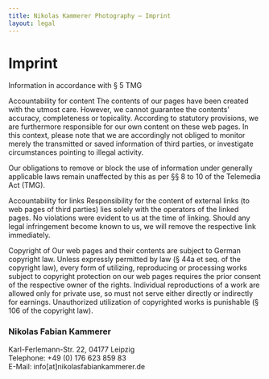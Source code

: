```yaml
---
title: Nikolas Kammerer Photography – Imprint
layout: legal
---
```


# Imprint

Information in accordance with § 5 TMG

Accountability for content The contents of our pages have been created with the utmost care. However, we cannot guarantee the contents’ accuracy, completeness or topicality. According to statutory provisions, we are furthermore responsible for our own content on these web pages. In this context, please note that we are accordingly not obliged to monitor merely the transmitted or saved information of third parties, or investigate circumstances pointing to illegal activity.

Our obligations to remove or block the use of information under generally applicable laws remain unaffected by this as per §§ 8 to 10 of the Telemedia Act (TMG).

Accountability for links Responsibility for the content of external links (to web pages of third parties) lies solely with the operators of the linked pages. No violations were evident to us at the time of linking. Should any legal infringement become known to us, we will remove the respective link immediately.

Copyright of Our web pages and their contents are subject to German copyright law. Unless expressly permitted by law (§ 44a et seq. of the copyright law), every form of utilizing, reproducing or processing works subject to copyright protection on our web pages requires the prior consent of the respective owner of the rights. Individual reproductions of a work are allowed only for private use, so must not serve either directly or indirectly for earnings. Unauthorized utilization of copyrighted works is punishable (§ 106 of the copyright law).

### Nikolas Fabian Kammerer

Karl-Ferlemann-Str. 22, 04177 Leipzig  
Telephone: +49 (0) 176 623 859 83  
E-Mail: info[at]nikolasfabiankammerer.de